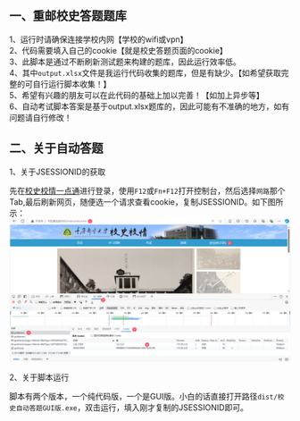 ## 一、重邮校史答题题库
1、运行时请确保连接学校内网【学校的wifi或vpn】
<br/>
2、代码需要填入自己的cookie【就是校史答题页面的cookie】
<br/>
3、此脚本是通过不断刷新测试题来构建的题库，因此运行效率低。
<br/>
4、其中`output.xlsx`文件是我运行代码收集的题库，但是有缺少。【如希望获取完整的可自行运行脚本收集！】
<br/>
5、希望有兴趣的朋友可以在此代码的基础上加以完善！【如加上异步等】
<br/>
6、自动考试脚本答案是基于output.xlsx题库的，因此可能有不准确的地方，如有问题请自行修改！

## 二、关于自动答题

1、关于JSESSIONID的获取

先在[校史校情一点通](http://172.20.2.22:8080/index/index.html)进行登录，使用`F12`或`Fn+F12`打开控制台，然后选择`网路`那个Tab,最后刷新网页，随便选一个请求查看cookie，复制JSESSIONID。如下图所示：
![image](https://raw.githubusercontent.com/Smartloe/The_question_bank_of_school_history_of_cqupt/main/img/QQ_1720341542579.png)

2、关于脚本运行

脚本有两个版本，一个纯代码版，一个是GUI版。小白的话直接打开路径`dist/校史自动答题GUI版.exe`，双击运行，填入刚才复制的JSESSIONID即可。
